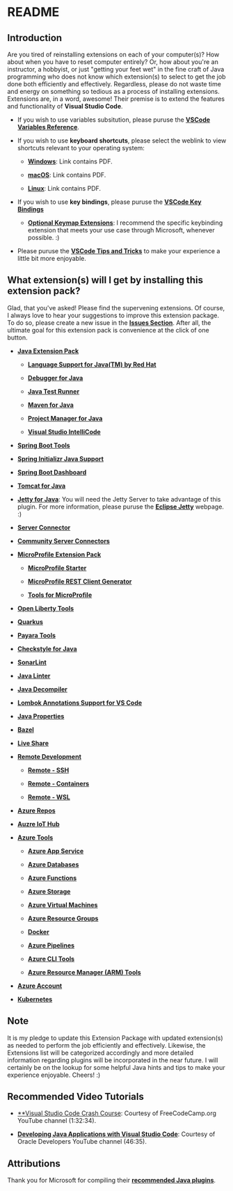# README


## Introduction


Are you tired of reinstalling extensions on each of your computer(s)? How about when you have to reset computer entirely? Or, how about you're an instructor, a hobbyist, or just "getting your feet wet" in the fine craft of Java programming who does not know which extension(s) to select to get the job done both efficiently and effectively. Regardless, please do not waste time and energy on something so tedious as a process of installing extensions. Extensions are, in a word, awesome! Their premise is to extend the features and functionality of **Visual Studio Code**.


* If you wish to use variables subsitution, please puruse the [**VSCode Variables Reference**](https://code.visualstudio.com/docs/editor/variables-reference).


* If you wish to use **keyboard shortcuts**, please select the weblink to view shortcuts relevant to your operating system:

  * [**Windows**](https://code.visualstudio.com/shortcuts/keyboard-shortcuts-windows.pdf): Link contains PDF.

  * [**macOS**](https://code.visualstudio.com/shortcuts/keyboard-shortcuts-macos.pdf): Link contains PDF.

  * [**Linux**](https://code.visualstudio.com/shortcuts/keyboard-shortcuts-linux.pdf): Link contains PDF.


* If you wish to use **key bindings**, please puruse the [**VSCode Key Bindings**](https://code.visualstudio.com/docs/getstarted/keybindings)

  * [**Optional Keymap Extensions**](https://marketplace.visualstudio.com/search?target=VSCode&category=Keymaps&sortBy=Relevance): I recommend the specific keybinding extension that meets your use case through Microsoft, whenever possible. :)


* Please puruse the [**VSCode Tips and Tricks**](https://code.visualstudio.com/docs/getstarted/tips-and-tricks) to make your experience a little bit more enjoyable.



## What extension(s) will I get by installing this extension pack?

Glad, that you've asked! Please find the supervening extensions. Of course, I always love to hear your suggestions to improve this extension package. To do so, please create a new issue in the [**Issues Section**](https://github.com/jillmnolan/java-essentials/issues). After all, the ultimate goal for this extension pack is convenience at the click of one button.


* [**Java Extension Pack**](https://marketplace.visualstudio.com/items?itemName=vscjava.vscode-java-pack)

  * [**Language Support for Java(TM) by Red Hat**](https://marketplace.visualstudio.com/items?itemName=redhat.java)

  * [**Debugger for Java**](https://marketplace.visualstudio.com/items?itemName=vscjava.vscode-java-debug)

  * [**Java Test Runner**](https://marketplace.visualstudio.com/items?itemName=vscjava.vscode-java-test)

  * [**Maven for Java**](https://marketplace.visualstudio.com/items?itemName=vscjava.vscode-maven)

  * [**Project Manager for Java**](https://marketplace.visualstudio.com/items?itemName=vscjava.vscode-java-dependency)

  * [**Visual Studio IntelliCode**](https://marketplace.visualstudio.com/items?itemName=VisualStudioExptTeam.vscodeintellicode)


* [**Spring Boot Tools**](https://marketplace.visualstudio.com/items?itemName=Pivotal.vscode-spring-boot)


* [**Spring Initializr Java Support**](https://marketplace.visualstudio.com/items?itemName=vscjava.vscode-spring-initializr)


* [**Spring Boot Dashboard**](https://marketplace.visualstudio.com/items?itemName=vscjava.vscode-spring-boot-dashboard)


* [**Tomcat for Java**](https://marketplace.visualstudio.com/items?itemName=adashen.vscode-tomcat)


* [**Jetty for Java**](https://marketplace.visualstudio.com/items?itemName=SummerSun.vscode-jetty): You will need the Jetty Server to take advantage of this plugin.  For more information, please puruse the [**Eclipse Jetty**](https://www.eclipse.org/jetty/) webpage. :)


* [**Server Connector**](https://marketplace.visualstudio.com/items?itemName=redhat.vscode-server-connector)


* [**Community Server Connectors**](https://marketplace.visualstudio.com/items?itemName=redhat.vscode-community-server-connector)


* [**MicroProfile Extension Pack**](https://marketplace.visualstudio.com/items?itemName=MicroProfile-Community.vscode-microprofile-pack)

  * [**MicroProfile Starter**](https://marketplace.visualstudio.com/items?itemName=MicroProfile-Community.mp-starter-vscode-ext)

  * [**MicroProfile REST Client Generator**](https://marketplace.visualstudio.com/items?itemName=MicroProfile-Community.mp-rest-client-generator-vscode-ext)

  * [**Tools for MicroProfile**](https://marketplace.visualstudio.com/items?itemName=redhat.vscode-microprofile)


* [**Open Liberty Tools**](https://marketplace.visualstudio.com/items?itemName=Open-Liberty.liberty-dev-vscode-ext)


* [**Quarkus**](https://marketplace.visualstudio.com/items?itemName=redhat.vscode-quarkus)


* [**Payara Tools**](https://marketplace.visualstudio.com/items?itemName=Payara.payara-vscode)


* [**Checkstyle for Java**](https://marketplace.visualstudio.com/items?itemName=shengchen.vscode-checkstyle)


* [**SonarLint**](https://marketplace.visualstudio.com/items?itemName=SonarSource.sonarlint-vscode)


* [**Java Linter**](https://marketplace.visualstudio.com/items?itemName=faustinoaq.javac-linter)


* [**Java Decompiler**](https://marketplace.visualstudio.com/items?itemName=dgileadi.java-decompiler)


* [**Lombok Annotations Support for VS Code**](https://marketplace.visualstudio.com/items?itemName=GabrielBB.vscode-lombok)


* [**Java Properties**](https://marketplace.visualstudio.com/items?itemName=ithildir.java-properties)


* [**Bazel**](https://marketplace.visualstudio.com/items?itemName=BazelBuild.vscode-bazel)


* [**Live Share**](https://marketplace.visualstudio.com/items?itemName=MS-vsliveshare.vsliveshare)


* [**Remote Development**](https://marketplace.visualstudio.com/items?itemName=ms-vscode-remote.vscode-remote-extensionpack)

  * [**Remote - SSH**](https://marketplace.visualstudio.com/items?itemName=ms-vscode-remote.remote-ssh)

  * [**Remote - Containers**](https://marketplace.visualstudio.com/items?itemName=ms-vscode-remote.remote-containers)

  * [**Remote - WSL**](https://marketplace.visualstudio.com/items?itemName=ms-vscode-remote.remote-wsl)


* [**Azure Repos**](https://marketplace.visualstudio.com/items?itemName=ms-vsts.team)


* [**Auzre IoT Hub**](https://marketplace.visualstudio.com/items?itemName=vsciot-vscode.azure-iot-toolkit)


* [**Azure Tools**](https://marketplace.visualstudio.com/items?itemName=ms-vscode.vscode-node-azure-pack)

  * [**Azure App Service**](https://marketplace.visualstudio.com/items?itemName=ms-azuretools.vscode-azureappservice)

  * [**Azure Databases**](https://marketplace.visualstudio.com/items?itemName=ms-azuretools.vscode-cosmosdb)

  * [**Azure Functions**](https://marketplace.visualstudio.com/items?itemName=ms-azuretools.vscode-azurefunctions)

  * [**Azure Storage**](https://marketplace.visualstudio.com/items?itemName=ms-azuretools.vscode-azurestorage)

  * [**Azure Virtual Machines**](https://marketplace.visualstudio.com/items?itemName=ms-azuretools.vscode-azurevirtualmachines)

  * [**Azure Resource Groups**](https://marketplace.visualstudio.com/items?itemName=ms-azuretools.vscode-azureresourcegroups)

  * [**Docker**](https://marketplace.visualstudio.com/items?itemName=ms-azuretools.vscode-docker)

  * [**Azure Pipelines**](https://marketplace.visualstudio.com/items?itemName=ms-azure-devops.azure-pipelines)

  * [**Azure CLI Tools**](https://marketplace.visualstudio.com/items?itemName=ms-vscode.azurecli)

  * [**Azure Resource Manager (ARM) Tools**](https://marketplace.visualstudio.com/items?itemName=msazurermtools.azurerm-vscode-tools)


* [**Azure Account**](https://marketplace.visualstudio.com/items?itemName=ms-vscode.azure-account)


* [**Kubernetes**](https://marketplace.visualstudio.com/items?itemName=ms-kubernetes-tools.vscode-kubernetes-tools)



## Note


It is my pledge to update this Extension Package with updated extension(s) as needed to perform the job efficiently and effectively. Likewise, the Extensions list will be categorized accordingly and more detailed information regarding plugins will be incorporated in the near future. I will certainly be on the lookup for some helpful Java hints and tips to make your experience enjoyable.  Cheers! :)


## Recommended Video Tutorials

* [**Visual Studio Code Crash Course](https://www.youtube.com/watch?v=WPqXP_kLzpo): Courtesy of FreeCodeCamp.org YouTube channel (1:32:34).

* [**Developing Java Applications with Visual Studio Code**](https://www.youtube.com/watch?v=RJIfsSmU9zk): Courtesy of Oracle Developers YouTube channel (46:35).

## Attributions


Thank you for Microsoft for compiling their [**recommended Java plugins**](https://code.visualstudio.com/docs/java/extensions).  